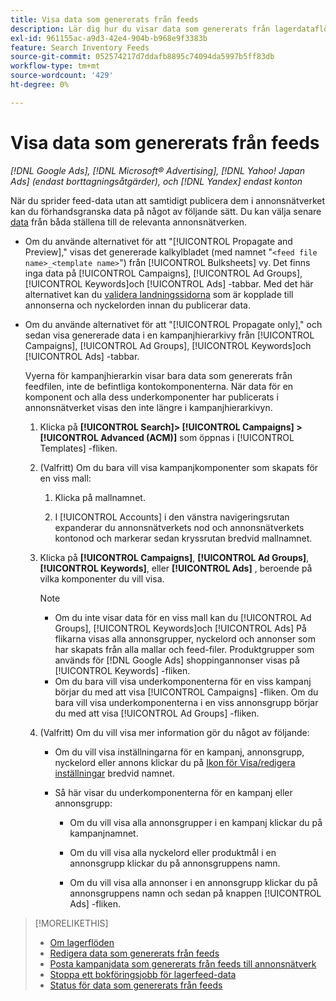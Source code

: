 ```yaml
---
title: Visa data som genererats från feeds
description: Lär dig hur du visar data som genererats från lagerdataflöden.
exl-id: 961155ac-a9d3-42e4-904b-b968e9f3383b
feature: Search Inventory Feeds
source-git-commit: 052574217d7ddafb8895c74094da5997b5ff83db
workflow-type: tm+mt
source-wordcount: '429'
ht-degree: 0%

---
```


# Visa data som genererats från feeds

*[!DNL Google Ads], [!DNL Microsoft® Advertising], [!DNL Yahoo! Japan Ads] (endast borttagningsåtgärder), och [!DNL Yandex] endast konton*

När du sprider feed-data utan att samtidigt publicera dem i annonsnätverket kan du förhandsgranska data på något av följande sätt. Du kan välja senare [data](propagated-data-post.md) från båda ställena till de relevanta annonsnätverken.

* Om du använde alternativet för att &quot;[!UICONTROL Propagate and Preview],&quot; visas det genererade kalkylbladet (med namnet &quot;`<feed file name>_<template name>`&quot;) från [!UICONTROL Bulksheets] vy. Det finns inga data på [!UICONTROL Campaigns], [!UICONTROL Ad Groups], [!UICONTROL Keywords]och [!UICONTROL Ads] -tabbar. Med det här alternativet kan du [validera landningssidorna](/help/search-social-commerce/campaign-management/bulksheets/bulksheet-validate-landing-pages.md) som är kopplade till annonserna och nyckelorden innan du publicerar data.

* Om du använde alternativet för att &quot;[!UICONTROL Propagate only],&quot; och sedan visa genererade data i en kampanjhierarkivy från [!UICONTROL Campaigns], [!UICONTROL Ad Groups], [!UICONTROL Keywords]och [!UICONTROL Ads] -tabbar.

  Vyerna för kampanjhierarkin visar bara data som genererats från feedfilen, inte de befintliga kontokomponenterna. När data för en komponent och alla dess underkomponenter har publicerats i annonsnätverket visas den inte längre i kampanjhierarkivyn.

   1. Klicka på **[!UICONTROL Search]> [!UICONTROL Campaigns] >[!UICONTROL Advanced (ACM)]** som öppnas i [!UICONTROL Templates] -fliken.

   1. (Valfritt) Om du bara vill visa kampanjkomponenter som skapats för en viss mall:

      1. Klicka på mallnamnet.

      1. I [!UICONTROL Accounts] i den vänstra navigeringsrutan expanderar du annonsnätverkets nod och annonsnätverkets kontonod och markerar sedan kryssrutan bredvid mallnamnet.

   1. Klicka på **[!UICONTROL Campaigns]**, **[!UICONTROL Ad Groups]**, **[!UICONTROL Keywords]**, eller **[!UICONTROL Ads]** , beroende på vilka komponenter du vill visa.

      >[!NOTE]
      >
      >* Om du inte visar data för en viss mall kan du [!UICONTROL Ad Groups], [!UICONTROL Keywords]och [!UICONTROL Ads] På flikarna visas alla annonsgrupper, nyckelord och annonser som har skapats från alla mallar och feed-filer. Produktgrupper som används för [!DNL Google Ads] shoppingannonser visas på [!UICONTROL Keywords] -fliken.
      >* Om du bara vill visa underkomponenterna för en viss kampanj börjar du med att visa [!UICONTROL Campaigns] -fliken. Om du bara vill visa underkomponenterna i en viss annonsgrupp börjar du med att visa [!UICONTROL Ad Groups] -fliken.

   1. (Valfritt) Om du vill visa mer information gör du något av följande:

      * Om du vill visa inställningarna för en kampanj, annonsgrupp, nyckelord eller annons klickar du på [Ikon för Visa/redigera inställningar](/help/search-social-commerce/assets/settings.png "Ikon för Visa/redigera inställningar") bredvid namnet.

      * Så här visar du underkomponenterna för en kampanj eller annonsgrupp:

         * Om du vill visa alla annonsgrupper i en kampanj klickar du på kampanjnamnet.

         * Om du vill visa alla nyckelord eller produktmål i en annonsgrupp klickar du på annonsgruppens namn.

         * Om du vill visa alla annonser i en annonsgrupp klickar du på annonsgruppens namn och sedan på knappen [!UICONTROL Ads] -fliken.

>[!MORELIKETHIS]
>
>* [Om lagerflöden](inventory-feeds-about.md)
>* [Redigera data som genererats från feeds](propagated-data-edit.md)
>* [Posta kampanjdata som genererats från feeds till annonsnätverk](propagated-data-post.md)
>* [Stoppa ett bokföringsjobb för lagerfeed-data](stop-job.md)
>* [Status för data som genererats från feeds](propagated-data-status.md)
